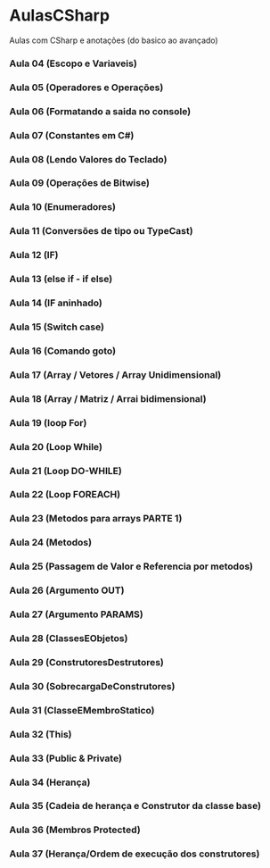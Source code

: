 # AulasCSharp
Aulas com CSharp e anotações (do basico ao avançado)


### Aula 04 (Escopo e Variaveis)

### Aula 05 (Operadores e Operações)

### Aula 06 (Formatando a saida no console)

### Aula 07 (Constantes em C#)

### Aula 08 (Lendo Valores do Teclado)

### Aula 09 (Operações de Bitwise)

### Aula 10 (Enumeradores)

### Aula 11 (Conversões de tipo ou TypeCast)

### Aula 12 (IF)

### Aula 13 (else if - if else)

### Aula 14 (IF aninhado)

### Aula 15 (Switch case)

### Aula 16 (Comando goto)

### Aula 17 (Array / Vetores / Array Unidimensional)

### Aula 18 (Array / Matriz / Arrai bidimensional)

### Aula 19 (loop For)

### Aula 20 (Loop While)

### Aula 21 (Loop DO-WHILE)

### Aula 22 (Loop FOREACH)

### Aula 23 (Metodos para arrays PARTE 1)

### Aula 24 (Metodos)

### Aula 25 (Passagem de Valor e Referencia por metodos)

### Aula 26 (Argumento OUT)

### Aula 27 (Argumento PARAMS)

### Aula 28 (ClassesEObjetos)

### Aula 29 (ConstrutoresDestrutores)

### Aula 30 (SobrecargaDeConstrutores)

### Aula 31 (ClasseEMembroStatico)

### Aula 32 (This)

### Aula 33 (Public & Private)

### Aula 34 (Herança)

### Aula 35 (Cadeia de herança e Construtor da classe base)

### Aula 36 (Membros Protected)

### Aula 37 (Herança/Ordem de execução dos construtores)

